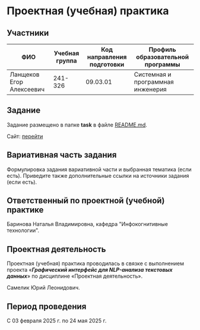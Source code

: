 # Проектная (учебная) практика

## Участники

| ФИО                      | Учебная группа | Код направления подготовки | Профиль образовательной программы |
|--------------------------|----------------|----------------------------|-----------------------------------|
| Ланщеков Егор Алексеевич | 241-326        | 09.03.01                   | Системная и программная инженерия |


## Задание

Задание размещено в папке **task** в файле [README.md](task/README.md).

Сайт: [перейти](site/index.html)

## Вариативная часть задания

Формулировка задания вариативной части и выбранная тематика (если есть). Приведите также дополнительные ссылки на источники задания (если есть).

## Ответственный по проектной (учебной) практике

Баринова Наталья Владимировна, кафедра "Инфокогнитивные технологии".

## Проектная деятельность

Проектная (учебная) практика проводилась в связке с выполнением проекта «***Графический интерфейс для NLP-анализа текстовых данных***» по дисциплине «Проектная деятельность».

Самелик Юрий Леонидович.

## Период проведения

С 03 февраля 2025 г. по 24 мая 2025 г.
